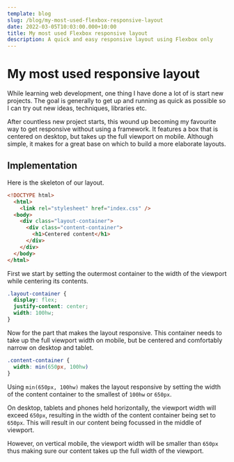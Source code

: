 ```yaml
---
template: blog
slug: /blog/my-most-used-flexbox-responsive-layout
date: 2022-03-05T10:03:00.000+10:00
title: My most used Flexbox responsive layout
description: A quick and easy responsive layout using Flexbox only
---
```


# My most used responsive layout
 
While learning web development, one thing I have done a lot of is
start new projects. The goal is generally to get up and running 
as quick as possible so I can try out new ideas, techniques, libraries
etc.
  
After countless new project starts, this wound up becoming my favourite
way to get responsive without using a framework. It features a box 
that is centered on desktop, but takes up the full viewport
on mobile. Although simple, it makes for a great base on which to build
a more elaborate layouts.

## Implementation

Here is the skeleton of our layout.

```html
<!DOCTYPE html>
  <html>
    <link rel="stylesheet" href="index.css" />
  <body>
    <div class="layout-container">
      <div class="content-container">
        <h1>Centered content</h1>
      </div>
    </div>
  </body>
</html>
```
First we start by setting the outermost container to the width of the 
viewport while centering its contents.

```css
.layout-container { 
  display: flex;
  justify-content: center;
  width: 100hw;
}
```

Now for the part that makes the layout responsive. This container needs to 
take up the full viewport width on mobile, but be centered and comfortably
narrow on desktop and tablet.

```css
.content-container {
  width: min(650px, 100hw)
}  
```

Using `min(650px, 100hw)` makes the layout responsive by 
setting the width of the content container to the smallest of `100hw` or `650px`.  
  
On desktop, tablets and phones held horizontally, the viewport width will
exceed `650px`, resulting in the width of the content container being set to
`650px`. This will result in our content being focussed in the middle of
viewport.

However, on vertical mobile, the viewport width will be smaller than `650px`
thus making sure our content takes up the full width of the viewport.



